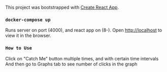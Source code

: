 This project was bootstrapped with [Create React App](https://github.com/facebook/create-react-app).

### `docker-compose up`

Runs server on port (4000), and react app on (8-).
Open [http://localhost](http://localhost) to view it in the browser.

### `How to Use`

Click on "Catch Me" button multiple times, and with certain time intervals
And then go to Graphs tab to see number of clicks in the graph
